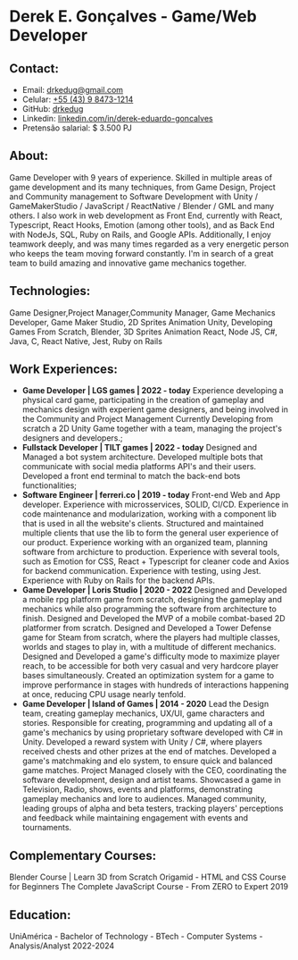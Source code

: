 # Derek E. Gonçalves - Game/Web Developer

## Contact:
- Email: [drkedug@gmail.com](mailto:drkedug@gmail.com)
- Celular: [+55 (43) 9 8473-1214](https://web.whatsapp.com/send?phone=5532991982237)
- GitHub: [drkedug](https://github.com/drkedug)
- Linkedin: [linkedin.com/in/derek-eduardo-goncalves](https://www.linkedin.com/in/derek-eduardo-gon%C3%A7alves-57026a150/)
- Pretensão salarial: $ 3.500 PJ

## About:
Game Developer with 9 years of experience. Skilled in multiple areas of game development and its many techniques, from Game Design, Project and Community management to Software Development with Unity / GameMakerStudio / JavaScript / ReactNative / Blender / GML and many others. I also work in web development as Front End, currently with React, Typescript, React Hooks, Emotion (among other tools), and as Back End with NodeJs, SQL, Ruby on Rails, and Google APIs. Additionally, I enjoy teamwork deeply, and was many times regarded as a very energetic person who keeps the team moving forward constantly. I'm in search of a great team to build amazing and innovative game mechanics together.

## Technologies:
Game Designer,Project Manager,Community Manager, Game Mechanics Developer, Game Maker Studio, 2D Sprites Animation Unity, Developing Games From Scratch, Blender, 3D Sprites Animation
React, Node JS, C#, Java, C, React Native, Jest, Ruby on Rails

## Work Experiences:
- **Game Developer | LGS games | 2022 - today** Experience developing a physical card game, participating in the creation of gameplay and mechanics design with experient game designers, and being involved in the Community and Project Management Currently Developing from scratch a 2D Unity Game together with a team, managing the project's designers and developers.;
- **Fullstack Developer | TILT games | 2022 - today** Designed and Managed a bot system architecture. Developed multiple bots that communicate with social media platforms API's and their users. Developed a front end terminal to match the back-end bots functionalities;
- **Software Engineer | ferreri.co | 2019 - today** Front-end Web and App developer. Experience with microsservices, SOLID, CI/CD. Experience in code maintenance and modularization, working with a component lib that is used in all the website's clients. Structured and maintained multiple clients that use the lib to form the general user experience of our product. Experience working with an organized team, planning software from archicture to production. Experience with several tools, such as Emotion for CSS, React + Typescript for cleaner code and Axios for backend communication. Experience with testing, using Jest. Experience with Ruby on Rails for the backend APIs.
- **Game Developer | Loris Studio | 2020 - 2022** Designed and Developed a mobile rpg platform game from scratch, designing the gameplay and mechanics while also programming the software from architecture to finish. Designed and Developed the MVP of a mobile combat-based 2D platformer from scratch. Designed and Developed a Tower Defense game for Steam from scratch, where the players had multiple classes, worlds and stages to play in, with a multitude of different mechanics. Designed and Developed a game's difficulty mode to maximize player reach, to be accessible for both very casual and very hardcore player bases simultaneously. Created an optimization system for a game to improve performance in stages with hundreds of interactions happening at once, reducing CPU usage nearly tenfold.
- **Game Developer | Island of Games | 2014 - 2020** Lead the Design team, creating gameplay mechanics, UX/UI, game characters and stories. Responsible for creating, programming and updating all of a game's mechanics by using proprietary software developed with C# in Unity. Developed a reward system with Unity / C#, where players received chests and other prizes at the end of matches. Developed a game's matchmaking and elo system, to ensure quick and balanced game matches. Project Managed closely with the CEO, coordinating the software development, design and artist teams. Showcased a game in Television, Radio, shows, events and platforms, demonstrating gameplay mechanics and lore to audiences. Managed community, leading groups of alpha and beta testers, tracking players' perceptions and feedback while maintaining engagement with events and tournaments.

## Complementary Courses:
Blender Course | Learn 3D from Scratch
Origamid - HTML and CSS Course for Beginners
The Complete JavaScript Course - From ZERO to Expert 2019

## Education:
UniAmérica - Bachelor of Technology - BTech - Computer Systems - Analysis/Analyst 2022-2024
